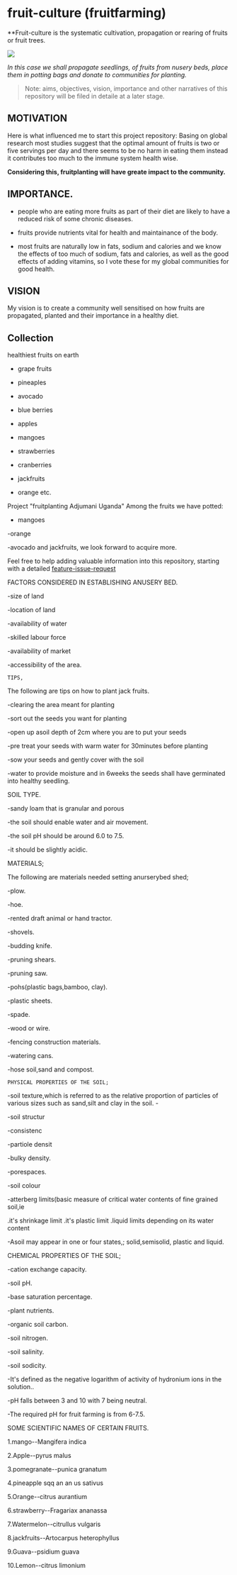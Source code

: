 # fruit-culture (fruitfarming)
**Fruit-culture is the systematic cultivation, propagation or rearing of fruits or fruit trees.

![](/images/fruit-farming-7.jpg)

*In this case we shall propagate seedlings, of fruits from nusery beds, place them in potting bags and donate to communities for planting.*

> Note: aims, objectives, vision, importance and other narratives of this repository will be filed in detaile at a later stage.

## MOTIVATION

 Here is what influenced me to start this project repository:
Basing on global research most studies suggest that the optimal amount of fruits is two or five servings per day and there seems to be no harm in eating them instead it contributes too much to the immune system health wise.

**Considering this, fruitplanting will have greate impact to the community.**  


## IMPORTANCE.     

 - people who are eating more fruits as part of their diet are likely to have a reduced risk of some chronic diseases.        

 - fruits provide nutrients vital for health and maintainance of the body.  

 - most fruits are naturally low in fats, sodium and calories and we know the effects of too much of sodium, fats and calories, as well as the good effects of adding vitamins, so I vote these for my global communities for good health.

## VISION
My vision is to create a community well sensitised on how fruits are propagated, planted and their importance in a healthy diet.

## Collection
healthiest fruits on earth

 - grape fruits 

 - pineaples

 - avocado

 - blue berries

 - apples

 - mangoes

 - strawberries

 - cranberries

 - jackfruits

 - orange 
etc.

  Project "fruitplanting Adjumani Uganda"
Among the fruits we have potted:

 - mangoes 

 -orange 

 -avocado and jackfruits, 
 we look forward to acquire more.

 
Feel free to help adding valuable information into this repository, 
 starting with a detailed [feature-issue-request](https://github.com/chardso/fruit-culture-fruit-farming/issues)


FACTORS CONSIDERED IN ESTABLISHING 
ANUSERY BED.
  
  -size of land
  
  -location of land 
 
  -availability of water 
  
  -skilled labour force
 
  -availability of market
  
  -accessibility of the area.


    
  
    TIPS,
   
The following are tips on how to plant jack fruits.
 
  -clearing the area meant for planting 
  
  -sort out the seeds you want for planting 
  
  -open up asoil depth of 2cm where you are to put your seeds 
  
  -pre treat your seeds with warm water for 30minutes before planting 
  
  -sow your seeds and gently cover with the soil 
 
  -water to provide moisture and in 6weeks the seeds shall have germinated into healthy seedling.
   
   SOIL TYPE.
  
  -sandy loam that is granular and porous 
  
  -the soil should enable water and air movement.
  
  -the soil pH should be around 6.0 to 7.5.
  
  -it should be slightly acidic.


 MATERIALS;
 
 The following are materials needed setting anurserybed shed;
  
 -plow. 
 
  -hoe.
 
  -rented draft animal or hand tractor.
 
  -shovels.
  
  -budding knife.
 
  -pruning shears.
 
  -pruning saw.
  
  -pohs(plastic bags,bamboo, clay).
  
  -plastic sheets.
  
  -spade.
  
  -wood or wire.
  
  -fencing construction materials.
  
   -watering cans.

   -hose soil,sand and compost.


    PHYSICAL PROPERTIES OF THE SOIL;
  
  -soil texture,which is referred to as the relative proportion of particles of various sizes such as sand,silt and clay in the soil.  -
 
  -soil structur
  
 -consistenc 
  
 -partiole densit
  
 -bulky density.
  
 -porespaces.
 
 -soil colour

-atterberg limits(basic measure of critical water contents of fine grained soil,ie
 
  .it's shrinkage limit
  .it's plastic limit
  .liquid limits depending on its water content
 
  
  -Asoil may appear in one or four states,; solid,semisolid, plastic and liquid.




CHEMICAL PROPERTIES OF THE SOIL;
   
 -cation exchange capacity.
  
  -soil pH.
   
 -base saturation percentage.
  
  -plant nutrients.
  
  -organic soil carbon.
  
  -soil nitrogen.
  
  -soil salinity.
  
  -soil sodicity.                          
  
  -It's defined as the negative logarithm of activity of hydronium ions in the solution..
  
  -pH falls between 3 and 10 with 7 being neutral.
  
  -The required pH for fruit farming is from 6-7.5.


SOME SCIENTIFIC NAMES OF CERTAIN FRUITS.


 1.mango--Mangifera indica

 2.Apple--pyrus malus

 3.pomegranate--punica granatum

 4.pineapple sqq an an us sativus

 5.Orange--citrus aurantium

 6.strawberry--Fragariax ananassa

 7.Watermelon--citrullus vulgaris

 8.jackfruits--Artocarpus heterophyllus

 9.Guava--psidium guava

 10.Lemon--citrus limonium
